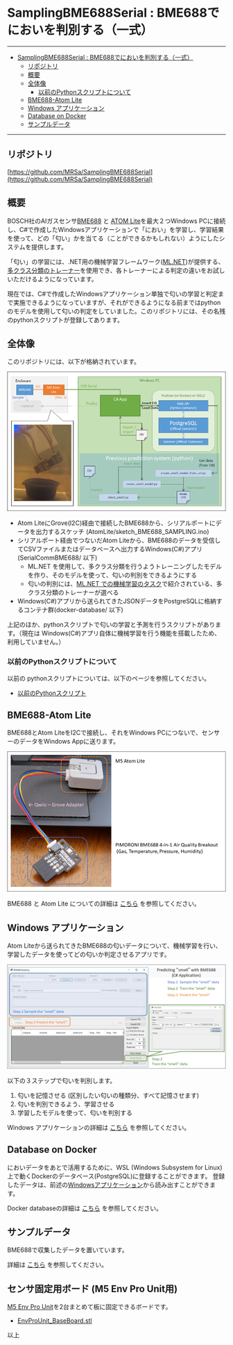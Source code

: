 # SamplingBME688Serial : BME688でにおいを判別する（一式）

-----

- [SamplingBME688Serial : BME688でにおいを判別する（一式）](#samplingbme688serial--bme688でにおいを判別する一式)
  - [リポジトリ](#リポジトリ)
  - [概要](#概要)
  - [全体像](#全体像)
    - [以前のPythonスクリプトについて](#以前のpythonスクリプトについて)
  - [BME688-Atom Lite](#bme688-atom-lite)
  - [Windows アプリケーション](#windows-アプリケーション)
  - [Database on Docker](#database-on-docker)
  - [サンプルデータ](#サンプルデータ)

-----

## リポジトリ

[https://github.com/MRSa/SamplingBME688Serial](https://github.com/MRSa/SamplingBME688Serial)

## 概要

BOSCH社のAIガスセンサ[BME688](https://www.bosch-sensortec.com/products/environmental-sensors/gas-sensors/bme688/) と [ATOM Lite](https://docs.m5stack.com/en/core/atom_lite)を最大２つWindows PCに接続し、C#で作成したWindowsアプリケーションで「におい」を学習し、学習結果を使って、どの「匂い」かを当てる（ことができるかもしれない）ようにしたシステムを提供します。

「匂い」の学習には、.NET用の機械学習フレームワーク([ML.NET](https://dotnet.microsoft.com/en-us/apps/machinelearning-ai/ml-dotnet))が提供する、[多クラス分類のトレーナー](https://learn.microsoft.com/ja-jp/dotnet/machine-learning/resources/tasks#multiclass-classification)を使用でき、各トレーナーによる判定の違いをお試しいただけるようになっています。

現在では、C#で作成したWindowsアプリケーション単独で匂いの学習と判定まで実施できるようになっていますが、それができるようになる前まではpythonのモデルを使用して匂いの判定をしていました。このリポジトリには、その名残のpythonスクリプトが登録してあります。

## 全体像

このリポジトリには、以下が格納されています。

![Overview](https://github.com/MRSa/SamplingBME688Serial/blob/master/images/overview00.png?raw=true)

- Atom LiteにGrove(I2C)経由で接続したBME688から、シリアルポートにデータを出力するスケッチ (AtomLite/sketch_BME688_SAMPLING.ino)
- シリアルポート経由でつないだAtom Liteから、BME688のデータを受信してCSVファイルまたはデータベースへ出力するWindows(C#)アプリ (SerialCommBME688/ 以下)
  - ML.NET を使用して、多クラス分類を行うようトレーニングしたモデルを作り、そのモデルを使って、匂いの判別をできるようにする
  - 匂いの判別には、[ML.NET での機械学習のタスク](https://learn.microsoft.com/ja-jp/dotnet/machine-learning/resources/tasks#multiclass-classification)で紹介されている、多クラス分類のトレーナーが選べる
- Windows(C#)アプリから送られてきたJSONデータをPostgreSQLに格納するコンテナ群(docker-database/ 以下)

上記のほか、pythonスクリプトで匂いの学習と予測を行うスクリプトがあります。（現在は Windows(C#)アプリ自体に機械学習を行う機能を搭載したため、利用していません。）

### 以前のPythonスクリプトについて

以前の pythonスクリプトについては、以下のページを参照してください。

- [以前のPythonスクリプト](python/README.md)

## BME688-Atom Lite

BME688とAtom LiteをI2Cで接続し、それをWindows PCにつないで、センサーのデータをWindows Appに送ります。

![Atom Lite](https://github.com/MRSa/SamplingBME688Serial/blob/master/images/AtomLite.png?raw=true)

BME688 と Atom Lite についての詳細は [こちら](AtomLite/README.md) を参照してください。

## Windows アプリケーション

Atom Liteから送られてきたBME688の匂いデータについて、機械学習を行い、学習したデータを使ってどの匂いか判定させるアプリです。

![WindowsApp](https://github.com/MRSa/SamplingBME688Serial/blob/master/images/overview0.png?raw=true)

以下の３ステップで匂いを判別します。

1. 匂いを記憶させる (区別したい匂いの種類分、すべて記憶させます)
2. 匂いを判別できるよう、学習させる
3. 学習したモデルを使って、匂いを判別する

Windows アプリケーションの詳細は [こちら](SerialCommBME688/README.md) を参照してください。

## Database on Docker

においデータをあとで活用するために、WSL (Windows Subsystem for Linux)上で動くDockerのデータベース(PostgreSQL)に登録することができます。
登録したデータは、前述の[Windowsアプリケーション](SerialCommBME688/README.md)から読み出すことができます。

Docker databaseの詳細は [こちら](docker-database/README.md) を参照してください。

## サンプルデータ

BME688で収集したデータを置いています。

詳細は [こちら](sample_data/README.md) を参照してください。

## センサ固定用ボード (M5 Env Pro Unit用)

[M5 Env Pro Unit](https://docs.m5stack.com/en/unit/ENV%20Pro%20Unit)を2台まとめて板に固定できるボードです。

- [EnvProUnit_BaseBoard.stl](EnvProUnit_BaseBoard.stl)


以上
<!----

---->